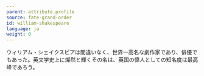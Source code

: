 ```yaml
---
parent: attribute.profile
source: fate-grand-order
id: william-shakespeare
language: ja
weight: 0
---
```


ウィリアム・シェイクスピアは間違いなく、世界一高名な劇作家であり、俳優でもあった。英文学史上に燦然と輝くその名は、英国の偉人としての知名度は最高峰であろう。
